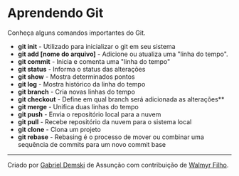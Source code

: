 # Aprendendo Git

Conheça alguns comandos importantes do Git.

* **git init** - Utilizado para inicializar o git em seu sistema
* **git add [nome do arquivo]** - Adicione ou atualiza uma "linha do tempo".
* **git commit** - Inicia e comenta uma "linha do tempo"
* **git status** - Informa o status das alterações
* **git show** - Mostra determinados pontos
* **git log** - Mostra histórico da linha do tempo
* **git branch** - Cria novas linhas do tempo
* **git checkout** - Define em qual branch será adicionada as alterações**
* **git merge** - Unifica duas linhas do tempo
* **git push** - Envia o repositório local para a nuvem
* **git pull** - Recebe repositório da nuvem para o sistema local
* **git clone** - Clona um projeto
* **git rebase** - Rebasing é o processo de mover ou combinar uma sequência de commits para um novo commit base

___

Criado por [Gabriel Demski](https://github.com/gabrieldemski) de Assunção com contribuição de [Walmyr Filho](https://github.com/wlsf82).
